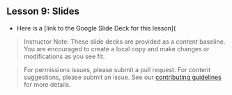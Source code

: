 
## Lesson 9: Slides
- Here is a [link to the Google Slide Deck for this lesson](

> Instructor Note: These slide decks are provided as a content baseline. You are encouraged to create a local copy and make changes or modifications as you see fit. 

> For permissions issues, please submit a pull request. For content suggestions, please submit an issue. See our [contributing guidelines](../../../../contributing.md) for more details.
